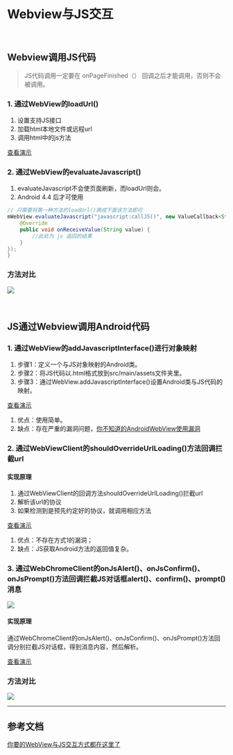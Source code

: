 # Webview与JS交互

<br>

## Webview调用JS代码

> JS代码调用一定要在 onPageFinished（） 回调之后才能调用，否则不会被调用。

### 1. 通过WebView的loadUrl() 
  1. 设置支持JS接口
  2. 加载html本地文件或远程url
  3. 调用html中的js方法

[查看演示](doc/WebviewLoadUrl.md)


### 2. 通过WebView的evaluateJavascript()
1. evaluateJavascript不会使页面刷新，而loadUrl则会。
2. Android 4.4 后才可使用

```java
// 只需要将第一种方法的loadUrl()换成下面该方法即可
mWebView.evaluateJavascript("javascript:callJS()", new ValueCallback<String>() {
    @Override
    public void onReceiveValue(String value) {
        //此处为 js 返回的结果
    }
});
}
```

### 方法对比
![](https://img-blog.csdnimg.cn/img_convert/b7c70efb0bb2dd1f58b0bd4144c6b66c.png)

<br>

## JS通过Webview调用Android代码

### 1. 通过WebView的addJavascriptInterface()进行对象映射
1. 步骤1：定义一个与JS对象映射的Android类。
2. 步骤2：将JS代码以.html格式放到src/main/assets文件夹里。
3. 步骤3：通过WebView.addJavascriptInterface()设置Android类与JS代码的映射。

[查看演示](doc/AndroidJS对象映射.md)

1. 优点：使用简单。
2. 缺点：存在严重的漏洞问题，[你不知道的AndroidWebView使用漏洞](https://www.jianshu.com/p/3a345d27cd42)

### 2. 通过WebViewClient的shouldOverrideUrlLoading()方法回调拦截url
#### 实现原理
1. 通过WebViewClient的回调方法shouldOverrideUrlLoading()拦截url
2. 解析该url的协议
3. 如果检测到是预先约定好的协议，就调用相应方法

[查看演示](doc/shouldOverrideUrlLoadingl拦截.md)

1. 优点：不存在方式1的漏洞；
2. 缺点：JS获取Android方法的返回值复杂。

### 3. 通过WebChromeClient的onJsAlert()、onJsConfirm()、onJsPrompt()方法回调拦截JS对话框alert()、confirm()、prompt()消息
![](https://img-blog.csdnimg.cn/img_convert/b72493887a9a20861f5552fd6a60b336.png)

#### 实现原理
通过WebChromeClient的onJsAlert()、onJsConfirm()、onJsPrompt()方法回调分别拦截JS对话框，得到消息内容，然后解析。

[查看演示](doc/拦截JS的输入框prompt.md)

### 方法对比
![](https://img-blog.csdnimg.cn/img_convert/50749cb08063a2335e3523cf751300ae.png)

***

## 参考文档
[你要的WebView与JS交互方式都在这里了](https://blog.csdn.net/carson_ho/article/details/64904691)
